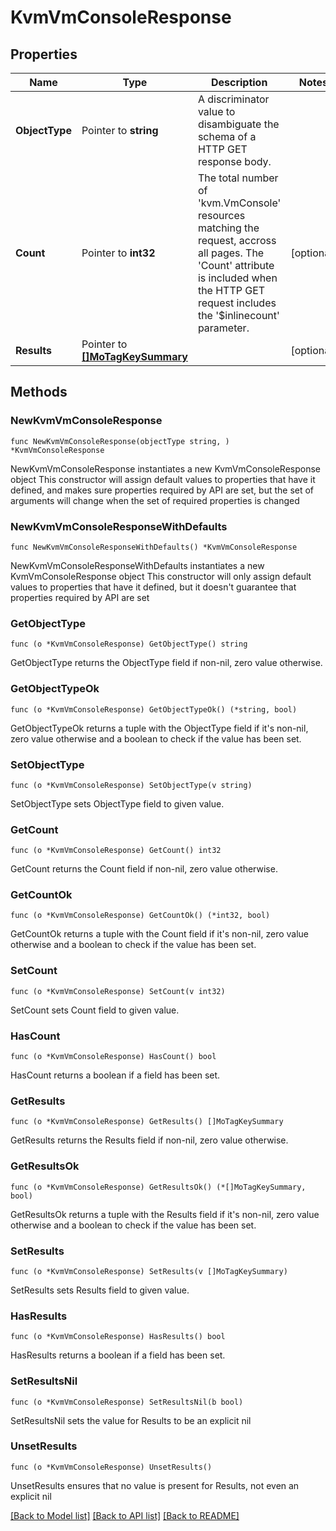 # KvmVmConsoleResponse

## Properties

Name | Type | Description | Notes
------------ | ------------- | ------------- | -------------
**ObjectType** | Pointer to **string** | A discriminator value to disambiguate the schema of a HTTP GET response body. | 
**Count** | Pointer to **int32** | The total number of &#39;kvm.VmConsole&#39; resources matching the request, accross all pages. The &#39;Count&#39; attribute is included when the HTTP GET request includes the &#39;$inlinecount&#39; parameter. | [optional] 
**Results** | Pointer to [**[]MoTagKeySummary**](MoTagKeySummary.md) |  | [optional] 

## Methods

### NewKvmVmConsoleResponse

`func NewKvmVmConsoleResponse(objectType string, ) *KvmVmConsoleResponse`

NewKvmVmConsoleResponse instantiates a new KvmVmConsoleResponse object
This constructor will assign default values to properties that have it defined,
and makes sure properties required by API are set, but the set of arguments
will change when the set of required properties is changed

### NewKvmVmConsoleResponseWithDefaults

`func NewKvmVmConsoleResponseWithDefaults() *KvmVmConsoleResponse`

NewKvmVmConsoleResponseWithDefaults instantiates a new KvmVmConsoleResponse object
This constructor will only assign default values to properties that have it defined,
but it doesn't guarantee that properties required by API are set

### GetObjectType

`func (o *KvmVmConsoleResponse) GetObjectType() string`

GetObjectType returns the ObjectType field if non-nil, zero value otherwise.

### GetObjectTypeOk

`func (o *KvmVmConsoleResponse) GetObjectTypeOk() (*string, bool)`

GetObjectTypeOk returns a tuple with the ObjectType field if it's non-nil, zero value otherwise
and a boolean to check if the value has been set.

### SetObjectType

`func (o *KvmVmConsoleResponse) SetObjectType(v string)`

SetObjectType sets ObjectType field to given value.


### GetCount

`func (o *KvmVmConsoleResponse) GetCount() int32`

GetCount returns the Count field if non-nil, zero value otherwise.

### GetCountOk

`func (o *KvmVmConsoleResponse) GetCountOk() (*int32, bool)`

GetCountOk returns a tuple with the Count field if it's non-nil, zero value otherwise
and a boolean to check if the value has been set.

### SetCount

`func (o *KvmVmConsoleResponse) SetCount(v int32)`

SetCount sets Count field to given value.

### HasCount

`func (o *KvmVmConsoleResponse) HasCount() bool`

HasCount returns a boolean if a field has been set.

### GetResults

`func (o *KvmVmConsoleResponse) GetResults() []MoTagKeySummary`

GetResults returns the Results field if non-nil, zero value otherwise.

### GetResultsOk

`func (o *KvmVmConsoleResponse) GetResultsOk() (*[]MoTagKeySummary, bool)`

GetResultsOk returns a tuple with the Results field if it's non-nil, zero value otherwise
and a boolean to check if the value has been set.

### SetResults

`func (o *KvmVmConsoleResponse) SetResults(v []MoTagKeySummary)`

SetResults sets Results field to given value.

### HasResults

`func (o *KvmVmConsoleResponse) HasResults() bool`

HasResults returns a boolean if a field has been set.

### SetResultsNil

`func (o *KvmVmConsoleResponse) SetResultsNil(b bool)`

 SetResultsNil sets the value for Results to be an explicit nil

### UnsetResults
`func (o *KvmVmConsoleResponse) UnsetResults()`

UnsetResults ensures that no value is present for Results, not even an explicit nil

[[Back to Model list]](../README.md#documentation-for-models) [[Back to API list]](../README.md#documentation-for-api-endpoints) [[Back to README]](../README.md)


